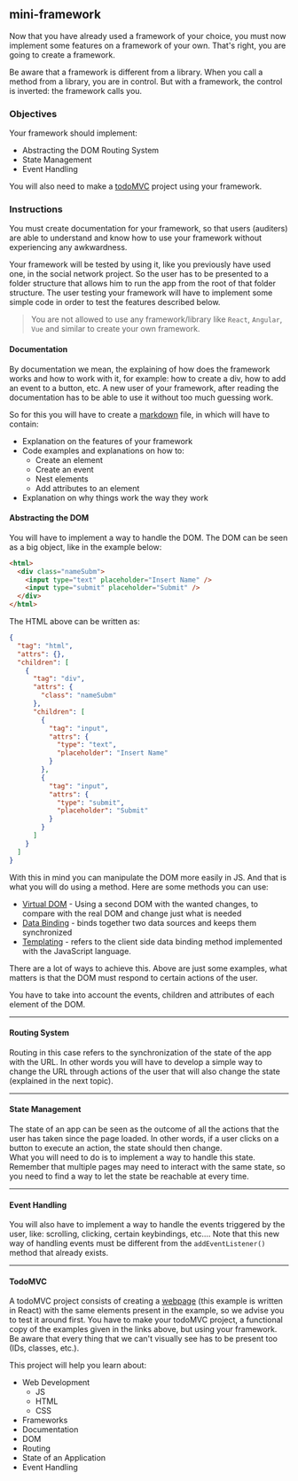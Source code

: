 ## mini-framework

Now that you have already used a framework of your choice, you must now implement some features on a framework of your own. That's right, you are going to create a framework.

Be aware that a framework is different from a library. When you call a method from a library, you are in control. But with a framework, the control is inverted: the framework calls you.

### Objectives

Your framework should implement:

- Abstracting the DOM
  Routing System
- State Management
- Event Handling

You will also need to make a [todoMVC](http://todomvc.com/) project using your framework.

### Instructions

You must create documentation for your framework, so that users (auditers) are able to understand and know how to use your framework without experiencing any awkwardness.

Your framework will be tested by using it, like you previously have used one, in the social network project. So the user has to be presented to a folder structure that allows him to run the app from the root of that folder structure. The user testing your framework will have to implement some simple code in order to test the features described below.

> You are not allowed to use any framework/library like `React`, `Angular`, `Vue` and similar to create your own framework.

#### Documentation

By documentation we mean, the explaining of how does the framework works and how to work with it, for example: how to create a div, how to add an event to a button, etc. A new user of your framework, after reading the documentation has to be able to use it without too much guessing work.

So for this you will have to create a [markdown](https://www.markdownguide.org/getting-started/) file, in which will have to contain:

- Explanation on the features of your framework
- Code examples and explanations on how to:
  - Create an element
  - Create an event
  - Nest elements
  - Add attributes to an element
- Explanation on why things work the way they work

#### Abstracting the DOM

You will have to implement a way to handle the DOM. The DOM can be seen as a big object, like in the example below:

```html
<html>
  <div class="nameSubm">
    <input type="text" placeholder="Insert Name" />
    <input type="submit" placeholder="Submit" />
  </div>
</html>
```

The HTML above can be written as:

```json
{
  "tag": "html",
  "attrs": {},
  "children": [
    {
      "tag": "div",
      "attrs": {
        "class": "nameSubm"
      },
      "children": [
        {
          "tag": "input",
          "attrs": {
            "type": "text",
            "placeholder": "Insert Name"
          }
        },
        {
          "tag": "input",
          "attrs": {
            "type": "submit",
            "placeholder": "Submit"
          }
        }
      ]
    }
  ]
}
```

With this in mind you can manipulate the DOM more easily in JS. And that is what you will do using a method. Here are some methods you can use:

- [Virtual DOM](https://bitsofco.de/understanding-the-virtual-dom/) - Using a second DOM with the wanted changes, to compare with the real DOM and change just what is needed
- [Data Binding](https://docs.microsoft.com/en-us/dotnet/desktop-wpf/data/data-binding-overview?redirectedfrom=MSDN) - binds together two data sources and keeps them synchronized
- [Templating](https://medium.com/@BuildMySite1/javascript-templating-what-is-templating-7ff49d97db6b) - refers to the client side data binding method implemented with the JavaScript language.

There are a lot of ways to achieve this. Above are just some examples, what matters is that the DOM must respond to certain actions of the user.

You have to take into account the events, children and attributes of each element of the DOM.

---

#### Routing System

Routing in this case refers to the synchronization of the state of the app with the URL. In other words you will have to develop a simple way to change the URL through actions of the user that will also change the state (explained in the next topic).

---

#### State Management

The state of an app can be seen as the outcome of all the actions that the user has taken since the page loaded. In other words, if a user clicks on a button to execute an action, the state should then change.\
What you will need to do is to implement a way to handle this state. Remember that multiple pages may need to interact with the same state, so you need to find a way to let the state be reachable at every time.

---

#### Event Handling

You will also have to implement a way to handle the events triggered by the user, like: scrolling, clicking, certain keybindings, etc.... Note that this new way of handling events must be different from the `addEventListener()` method that already exists.

---

#### TodoMVC

A todoMVC project consists of creating a [webpage](https://todomvc.com/examples/react/dist/) (this example is written in React) with the same elements present in the example, so we advise you to test it around first. You have to make your todoMVC project, a functional copy of the examples given in the links above, but using your framework.\
Be aware that every thing that we can't visually see has to be present too (IDs, classes, etc.).

This project will help you learn about:

- Web Development
  - JS
  - HTML
  - CSS
- Frameworks
- Documentation
- DOM
- Routing
- State of an Application
- Event Handling
